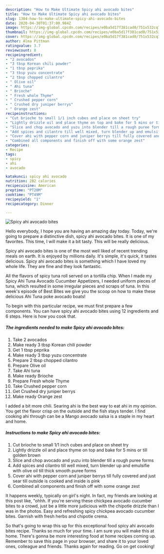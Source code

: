 ```yaml
---
description: "How to Make Ultimate Spicy ahi avocado bites"
title: "How to Make Ultimate Spicy ahi avocado bites"
slug: 1304-how-to-make-ultimate-spicy-ahi-avocado-bites
date: 2020-04-30T01:37:00.984Z
image: https://img-global.cpcdn.com/recipes/e0ba5d17f381cad0/751x532cq70/spicy-ahi-avocado-bites-recipe-main-photo.jpg
thumbnail: https://img-global.cpcdn.com/recipes/e0ba5d17f381cad0/751x532cq70/spicy-ahi-avocado-bites-recipe-main-photo.jpg
cover: https://img-global.cpcdn.com/recipes/e0ba5d17f381cad0/751x532cq70/spicy-ahi-avocado-bites-recipe-main-photo.jpg
author: Alma Pittman
ratingvalue: 3.7
reviewcount: 8
recipeingredient:
- "2 avocados"
- "3 tbsp Korean chili powder"
- "1 tbsp peprika"
- "3 tbsp yuzu concentrate"
- "2 tbsp chopped cilantro"
- " Olive oil"
- " Ahi tuna"
- " Brioche"
- " Fresh whole Thyme"
- " Crushed pepper corn"
- " Crushed dry juniper berrys"
- " Orange zest"
recipeinstructions:
- "Cut brioche to small 1/1 inch cubes and place on sheet try"
- "Lightly drizzle oil and place thyme on top and bake for 5 mins or till golden brown"
- "Slice and chop avocado and yuzu into blender till a rough puree forms"
- "Add spices and cilantro till well mixed, turn blender up and emulsifie with olive oil till thick smooth puree forms"
- "Cover ahi with pepper corn and juniper berrys till fully covered and just sear till outside is cooked and inside is pink"
- "Combined all components and finish off with some orange zest"
categories:
- Recipe
tags:
- spicy
- ahi
- avocado

katakunci: spicy ahi avocado 
nutrition: 282 calories
recipecuisine: American
preptime: "PT20M"
cooktime: "PT49M"
recipeyield: "1"
recipecategory: Dinner

---
```



![Spicy ahi avocado bites](https://img-global.cpcdn.com/recipes/e0ba5d17f381cad0/751x532cq70/spicy-ahi-avocado-bites-recipe-main-photo.jpg)

Hello everybody, I hope you are having an amazing day today. Today, we're going to prepare a distinctive dish, spicy ahi avocado bites. It is one of my favorites. This time, I will make it a bit tasty. This will be really delicious.

Spicy ahi avocado bites is one of the most well liked of recent trending meals on earth. It is enjoyed by millions daily. It's simple, it's quick, it tastes delicious. Spicy ahi avocado bites is something which I have loved my whole life. They are fine and they look fantastic.

All the flavors of spicy tuna roll served on a tortilla chip. When I made my Spicy Ahi Tuna Avocado Cucumber Appetizers, I needed uniform pieces of tuna, which resulted in some irregular pieces and scraps of tuna. In this week&#39;s episode of Best Bites we give you the scoop on how to make these delicious Ahi Tuna poke avocado boats!


To begin with this particular recipe, we must first prepare a few components. You can have spicy ahi avocado bites using 12 ingredients and 6 steps. Here is how you cook that.

<!--inarticleads1-->

##### The ingredients needed to make Spicy ahi avocado bites:

1. Take 2 avocados
1. Make ready 3 tbsp Korean chili powder
1. Get 1 tbsp peprika
1. Make ready 3 tbsp yuzu concentrate
1. Prepare 2 tbsp chopped cilantro
1. Prepare  Olive oil
1. Take  Ahi tuna
1. Make ready  Brioche
1. Prepare  Fresh whole Thyme
1. Take  Crushed pepper corn
1. Get  Crushed dry juniper berrys
1. Make ready  Orange zest


I added a bit more chili. Searing ahi is the best way to eat ahi in my opinion. You get the flavor crisp on the outside and the fish stays tender. I find cooking ahi through can be a Mango avocado salsa is a staple in my heart and home. 

<!--inarticleads2-->

##### Instructions to make Spicy ahi avocado bites:

1. Cut brioche to small 1/1 inch cubes and place on sheet try
1. Lightly drizzle oil and place thyme on top and bake for 5 mins or till golden brown
1. Slice and chop avocado and yuzu into blender till a rough puree forms
1. Add spices and cilantro till well mixed, turn blender up and emulsifie with olive oil till thick smooth puree forms
1. Cover ahi with pepper corn and juniper berrys till fully covered and just sear till outside is cooked and inside is pink
1. Combined all components and finish off with some orange zest


It happens weekly, typically on girl&#39;s night. In fact, my friends are looking at this post like, &#34;ohhh. If you&#39;re serving these chickpea avocado cucumber bites to a crowd, just be a little more judicious with the chipotle drizzle than I was in the photos. Easy and refreshing spicy chickpea avocado cucumber bites. Garnish with fresh herbs and chipotle crema. 

So that's going to wrap this up for this exceptional food spicy ahi avocado bites recipe. Thanks so much for your time. I am sure you will make this at home. There's gonna be more interesting food at home recipes coming up. Remember to save this page in your browser, and share it to your loved ones, colleague and friends. Thanks again for reading. Go on get cooking!
